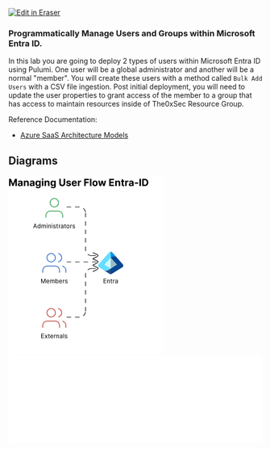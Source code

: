 <p><a target="_blank" href="https://app.eraser.io/workspace/K5FzVPtJKfp1JRe7Qytm" id="edit-in-eraser-github-link"><img alt="Edit in Eraser" src="https://firebasestorage.googleapis.com/v0/b/second-petal-295822.appspot.com/o/images%2Fgithub%2FOpen%20in%20Eraser.svg?alt=media&amp;token=968381c8-a7e7-472a-8ed6-4a6626da5501"></a></p>



### Programmatically Manage Users and Groups within Microsoft Entra ID.
In this lab you are going to deploy 2 types of users within Microsoft Entra ID using Pulumi. One user will be a global administrator and another will be a normal "member". You will create these users with a method called `Bulk Add Users` with a CSV file ingestion. Post initial deployment, you will need to update the user properties to grant access of the member to a group that has access to maintain resources inside of The0xSec Resource Group.

Reference Documentation:

- [﻿Azure SaaS Architecture Models](https://docs.microsoft.com/en-us/azure/architecture/solution-ideas/articles/multi-tenant-saas-architecture) 



<!-- eraser-additional-content -->
## Diagrams
<!-- eraser-additional-files -->
<a href="/cloud-labs/azure/az-104/9-users-groups/README-Managing User Flow Entra-ID-1.eraserdiagram" data-element-id="CZsjZK21PGMCD3jwjqDgF"><img src="/.eraser/K5FzVPtJKfp1JRe7Qytm___5TeIkEqzZuNt0Cv0uz03Dj9ejbv1___---diagram----80b94ed8ff5409c268c5da90cec7b9c1-Managing-User-Flow-Entra-ID.png" alt="" data-element-id="CZsjZK21PGMCD3jwjqDgF" /></a>
<a href="/cloud-labs/azure/az-104/9-users-groups/README-entity-relationship-2.eraserdiagram" data-element-id="_mXO17SlB44LZRUgtfvRv"><img src="/.eraser/K5FzVPtJKfp1JRe7Qytm___5TeIkEqzZuNt0Cv0uz03Dj9ejbv1___---diagram----3a87784f8eb6bc27af95b05d62eed6ab.png" alt="" data-element-id="_mXO17SlB44LZRUgtfvRv" /></a>
<!-- end-eraser-additional-files -->
<!-- end-eraser-additional-content -->
<!--- Eraser file: https://app.eraser.io/workspace/K5FzVPtJKfp1JRe7Qytm --->